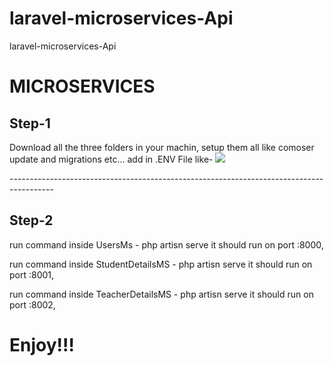 # laravel-microservices-Api
laravel-microservices-Api
<h1>MICROSERVICES</h1>


<h2>Step-1</h2>
<p>
Download all the three folders in your machin, setup them all like comoser update and migrations etc...
  add in  .ENV File like-
  <img src='https://user-images.githubusercontent.com/113532935/190386350-106d0ad0-cb6b-4dc6-8483-088ff4b9df08.png'>

</p>
<p>-----------------------------------------------------------------------------------------</p>



<h2>Step-2</h2>
<p>
run command inside UsersMs - php artisn serve it should run on port :8000,

run command inside StudentDetailsMS - php artisn serve it should run on port :8001,

run command inside TeacherDetailsMS - php artisn serve it should run on port :8002,

</p>


<h1>Enjoy!!!</h1>

